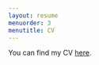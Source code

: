 ```yaml
---
layout: resume
menuorder: 3
menutitle: CV
---
```



You can find my CV <a href="https://sungjuwu.github.io/CV_sungjuwu.pdf" target="_blank">here</a>.

